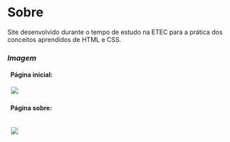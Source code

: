 # Sobre  
Site desenvolvido durante o tempo de estudo na ETEC para a prática dos conceitos aprendidos de HTML e CSS.
### *Imagem*  
<h4>  &nbsp; Página inicial: </h4>
<div>  &nbsp; <img src="https://user-images.githubusercontent.com/111579476/188325436-9e95f965-3e00-465b-afe6-cea1444f3239.PNG"/> </div>  
<h4>  &nbsp; Página sobre: </h4>  
<br>
<div>  &nbsp; <img src="https://user-images.githubusercontent.com/111579476/188325532-20f74f8b-c9b5-4f6a-bc23-f54dba11e320.PNG"/> </div>  
